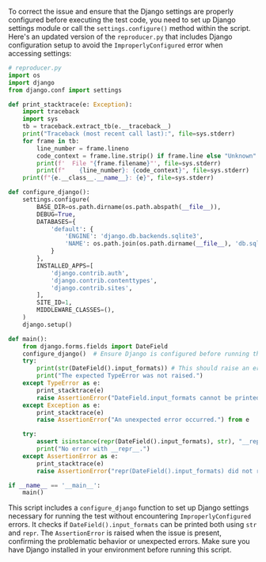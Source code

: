 To correct the issue and ensure that the Django settings are properly configured before executing the test code, you need to set up Django settings module or call the `settings.configure()` method within the script. Here's an updated version of the `reproducer.py` that includes Django configuration setup to avoid the `ImproperlyConfigured` error when accessing settings:

```python
# reproducer.py
import os
import django
from django.conf import settings

def print_stacktrace(e: Exception):
    import traceback
    import sys
    tb = traceback.extract_tb(e.__traceback__)
    print("Traceback (most recent call last):", file=sys.stderr)
    for frame in tb:
        line_number = frame.lineno
        code_context = frame.line.strip() if frame.line else "Unknown"
        print(f'  File "{frame.filename}"', file=sys.stderr)
        print(f"    {line_number}: {code_context}", file=sys.stderr)
    print(f"{e.__class__.__name__}: {e}", file=sys.stderr)

def configure_django():
    settings.configure(
        BASE_DIR=os.path.dirname(os.path.abspath(__file__)),
        DEBUG=True,
        DATABASES={
            'default': {
                'ENGINE': 'django.db.backends.sqlite3',
                'NAME': os.path.join(os.path.dirname(__file__), 'db.sqlite3'),
            }
        },
        INSTALLED_APPS=[
            'django.contrib.auth',
            'django.contrib.contenttypes',
            'django.contrib.sites',
        ],
        SITE_ID=1,
        MIDDLEWARE_CLASSES=(),
    )
    django.setup()

def main():
    from django.forms.fields import DateField
    configure_django()  # Ensure Django is configured before running the test.
    try:
        print(str(DateField().input_formats)) # This should raise an error if the issue exists.
        print("The expected TypeError was not raised.")
    except TypeError as e:
        print_stacktrace(e)
        raise AssertionError("DateField.input_formats cannot be printed using __str__") from e
    except Exception as e:
        print_stacktrace(e)
        raise AssertionError("An unexpected error occurred.") from e

    try:
        assert isinstance(repr(DateField().input_formats), str), "__repr__ should provide a string representation."
        print("No error with __repr__.")
    except AssertionError as e:
        print_stacktrace(e)
        raise AssertionError("repr(DateField().input_formats) did not return a string representation.")

if __name__ == '__main__':
    main()
```
This script includes a `configure_django` function to set up Django settings necessary for running the test without encountering `ImproperlyConfigured` errors. It checks if `DateField().input_formats` can be printed both using `str` and `repr`. The `AssertionError` is raised when the issue is present, confirming the problematic behavior or unexpected errors. Make sure you have Django installed in your environment before running this script.
